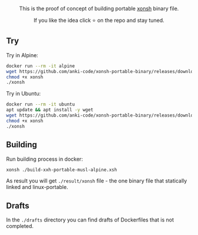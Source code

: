 <p align="center">
This is the proof of concept of building portable <a href="https://github.com/xonsh/xonsh">xonsh</a> binary file.
</p>

<p align="center">  
If you like the idea click ⭐ on the repo and stay tuned.
</p>



## Try

Try in Alpine:
```bash
docker run --rm -it alpine
wget https://github.com/anki-code/xonsh-portable-binary/releases/download/0.9.24-build2/xonsh
chmod +x xonsh
./xonsh
```

Try in Ubuntu:
```bash
docker run --rm -it ubuntu
apt update && apt install -y wget
wget https://github.com/anki-code/xonsh-portable-binary/releases/download/0.9.24-build2/xonsh
chmod +x xonsh
./xonsh
```

## Building

Run building process in docker:
```bash
xonsh ./build-xxh-portable-musl-alpine.xsh
```

As result you will get `./result/xonsh` file - the one binary file that statically linked and linux-portable.

## Drafts

In the `./drafts` directory you can find drafts of Dockerfiles that is not completed.


